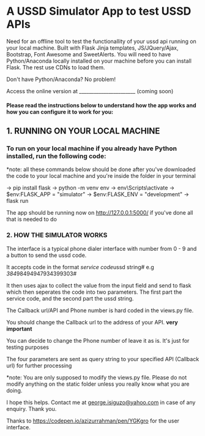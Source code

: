 # A USSD Simulator App to test USSD APIs

Need for an offline tool to test the functionallity of your ussd api running on your local machine. 
Built with Flask Jinja templates, JS/JQuery/Ajax, Bootstrap, Font Awesome and SweetAlerts. You will need to have Python/Anaconda locally installed on your machine before you can install Flask. The rest use CDNs to load them.

Don't have Python/Anaconda? No problem!

Access the online version at _______________________ (coming soon)

#### Please read the instructions below to understand how the app works and how you can configure it to work for you:

## 1. RUNNING ON YOUR LOCAL MACHINE

### To run on your local machine if you already have Python installed, run the following code:

*note: all these commands below should be done after you've downloaded the code to your local machine and you're inside the folder in your terminal

 -> pip install flask 
 -> python -m venv env
 -> env\Scripts\activate
 -> $env:FLASK_APP = "simulator"
 -> $env:FLASK_ENV = "development"
 -> flask run

 The app should be running now on http://127.0.0.1:5000/ if you've done all that is needed to do

### 2. HOW THE SIMULATOR WORKS

 The interface is a typical phone dialer interface with number from 0 - 9  and a button to send the ussd code.

 It accepts code in the format *service code*ussd string# e.g *384*98494947934399303#

 It then uses ajax to collect the value from the input field and send to flask which then seperates the code into two parameters. The first part the service code, and the second part the ussd string.

 The Callback url/API and Phone number is hard coded in the views.py file. 

 You should change the Callback url to the address of your API. **very important**

 You can decide to change the Phone number of leave it as is. It's just for testing purposes

 The four parameters are sent as query string to your specified API (Callback url) for further processing

 *note: You are only supposed to modify the views.py file. Please do not modify anything on the static folder unless you really know what you are doing.

 I hope this helps. Contact me at george.isiguzo@yahoo.com in case of any enquiry. Thank you.

 Thanks to https://codepen.io/azizurrahman/pen/YGKgro for the user interface.
